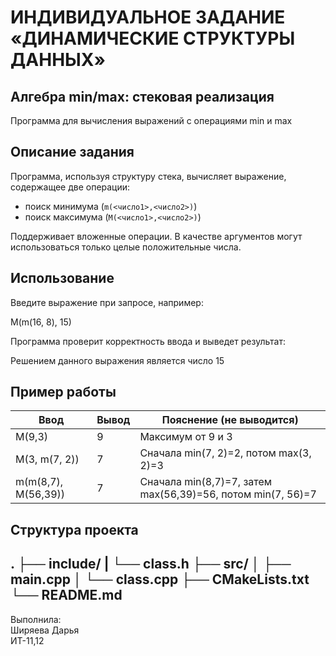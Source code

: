 # ИНДИВИДУАЛЬНОЕ ЗАДАНИЕ «ДИНАМИЧЕСКИЕ СТРУКТУРЫ ДАННЫХ»

## Алгебра min/max: стековая реализация

Программа для вычисления выражений с операциями min и max

## Описание задания

Программа, используя структуру стека, вычисляет выражение, содержащее две операции:
- поиск минимума (`m(<число1>,<число2>)`)
- поиск максимума (`M(<число1>,<число2>)`)

Поддерживает вложенные операции. В качестве аргументов могут использоваться только целые положительные числа.

## Использование
Введите выражение при запросе, например:

M(m(16, 8), 15)

Программа проверит корректность ввода и выведет результат:

Решением данного выражения является число 15

## Пример работы

|        Ввод        | Вывод |                  Пояснение (не выводится)                   |
|--------------------|-------|-------------------------------------------------------------|
|       M(9,3)       |   9   |           Максимум от 9 и 3                                 |
|   M(3, m(7, 2))    |   7   | Сначала min(7, 2)=2, потом max(3, 2)=3                      |
| m(m(8,7), M(56,39))|   7   | Сначала min(8,7)=7, затем max(56,39)=56, потом min(7, 56)=7 |

## Структура проекта
.
├── include/
|   └── class.h
├── src/
│   ├── main.cpp
│   └── class.cpp
├── CMakeLists.txt
└── README.md
---

Выполнила:  
Ширяева Дарья  
ИТ-11,12

